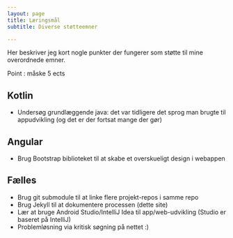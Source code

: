 ```yaml
---
layout: page
title: Læringsmål
subtitle: Diverse støtteemner 

---
```

Her beskriver jeg kort nogle punkter der fungerer som støtte til mine overordnede emner.

Point : måske 5 ects

## Kotlin
- Undersøg grundlæggende java: det var tidligere det sprog man brugte til appudvikling (og det er der fortsat mange der gør)

## Angular
- Brug Bootstrap biblioteket til at skabe et overskueligt design i webappen

## Fælles
- Brug git submodule til at linke flere projekt-repos i samme repo
- Brug Jekyll til at dokumentere processen (dette site)
- Lær at bruge Android Studio/IntelliJ Idea til app/web-udvikling (Studio er baseret på IntelliJ)
- Problemløsning via kritisk søgning på nettet :)
